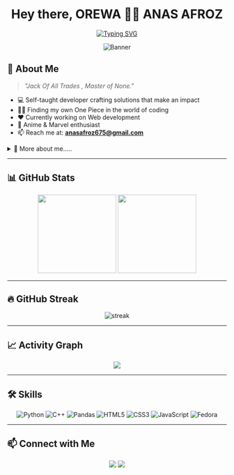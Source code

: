 <div align="center">
  
# Hey there, OREWA 👨‍💻 ANAS AFROZ 

[![Typing SVG](https://readme-typing-svg.demolab.com?font=JetBrains+Mono&weight=600&size=22&pause=1000&color=00F7FF&center=true&vCenter=true&random=false&width=600&lines=Passionate+Developer+%F0%9F%92%BB;Anime+Enthusiast+%F0%9F%8E%AD;Turning+dreams+into+reality+%F0%9F%92%A1)](https://git.io/typing-svg)

![Banner](https://capsule-render.vercel.app/api?type=waving&color=gradient&height=200&section=header&text=Developer%20|%20AI%20Enthusiast&fontSize=50&fontAlignY=35&animation=fadeIn)

</div>

## 🚀 About Me

> *"Jack Of All Trades , Master of None."*

- 💻 Self-taught developer crafting solutions that make an impact  
- 🏴‍☠️ Finding my own One Piece in the world of coding  
- ❤️ Currently working on Web development  
- 🎥 Anime & Marvel enthusiast  
- 📫 Reach me at: **anasafroz675@gmail.com**

<details>
<summary>👀 More about me.....</summary>

<div align="center">

| 💻 **Tech Stack** | 🎭 **Fav club**  | 🧠 **Current Focus** |
|:-----------------:|:-------------------:|:--------------------:|
| Python            | FC Barcelona        | Web Development      |
| C++               | Real Madrid         | Data Science         |
| DSA               | Man City            | Neural Networks      |

</div>

> "The only way to do great work is to love what you do." - Steve Jobs

</details>

---

## 📊 GitHub Stats

<div align="center">
  <img height="180em" src="https://github-readme-stats.vercel.app/api?username=ANASAFROZ&show_icons=true&theme=tokyonight&include_all_commits=true&count_private=true&border_radius=15" />
  <img height="180em" src="https://github-readme-stats.vercel.app/api/top-langs/?username=ANASAFROZ&layout=compact&langs_count=7&theme=tokyonight&border_radius=15" />
</div>

---

## 🔥 GitHub Streak

<div align="center">
  <img src="https://github-readme-streak-stats.herokuapp.com/?user=ANASAFROZ&theme=tokyonight&hide_border=true" alt="streak"/>
</div>

---

## 📈 Activity Graph  

<div align="center">
  <img src="https://github-readme-activity-graph.vercel.app/graph?username=ANASAFROZ&theme=react-dark&hide_border=true&area=true" />
</div>

---

## 🛠️ Skills

<div align="center">

![Python](https://img.shields.io/badge/-Python-3776AB?style=flat-square&logo=python&logoColor=white)
![C++](https://img.shields.io/badge/-C++-00599C?style=flat-square&logo=cplusplus&logoColor=white)
![Pandas](https://img.shields.io/badge/-Pandas-150458?style=flat-square&logo=pandas&logoColor=white)
![HTML5](https://img.shields.io/badge/-HTML5-E34F26?style=flat-square&logo=html5&logoColor=white)
![CSS3](https://img.shields.io/badge/-CSS3-1572B6?style=flat-square&logo=css3&logoColor=white)
![JavaScript](https://img.shields.io/badge/-JavaScript-F7DF1E?style=flat-square&logo=javascript&logoColor=black)
![Fedora](https://img.shields.io/badge/-Fedora-294172?style=flat-square&logo=fedora&logoColor=white)

</div>

---

## 📫 Connect with Me  

<div align="center">
  <a href="mailto:anasafroz675@gmail.com"><img src="https://img.shields.io/badge/-Gmail-D14836?style=flat-square&logo=gmail&logoColor=white"></a>
  <a href="https://discord.gg/__anas___.1"><img src="https://img.shields.io/badge/-Discord-5865F2?style=flat-square&logo=discord&logoColor=white"></a>
</div>
